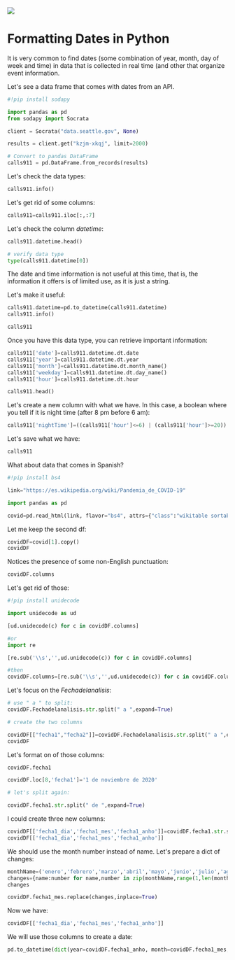 <img src="https://i.imgur.com/6U6q5jQ.png"/>

# Formatting Dates in Python

It is very common to find dates (some combination of year, month, day of week and time) in data that is collected in real time (and other that organize event information.

Let's see a data frame that comes with dates from an API.


```python
#!pip install sodapy
```


```python
import pandas as pd
from sodapy import Socrata

client = Socrata("data.seattle.gov", None)

results = client.get("kzjm-xkqj", limit=2000)

# Convert to pandas DataFrame
calls911 = pd.DataFrame.from_records(results)
```

Let's check the data types:


```python
calls911.info()
```

Let's get rid of some columns:


```python
calls911=calls911.iloc[:,:7]
```

Let's check the column _datetime_:


```python
calls911.datetime.head()
```


```python
# verify data type
type(calls911.datetime[0])

```

The date and time information is not useful at this time, that is, the information it offers is of limited use, as it is just a string. 

Let's make it useful:


```python
calls911.datetime=pd.to_datetime(calls911.datetime)
calls911.info()
```


```python
calls911
```

Once you have this data type, you can retrieve important information:


```python
calls911['date']=calls911.datetime.dt.date
calls911['year']=calls911.datetime.dt.year
calls911['month']=calls911.datetime.dt.month_name()
calls911['weekday']=calls911.datetime.dt.day_name()
calls911['hour']=calls911.datetime.dt.hour
```


```python
calls911.head()
```

Let's create a new column with what we have. In this case, a boolean where you tell if it is night time (after 8 pm before 6 am):


```python
calls911['nightTime']=((calls911['hour']<=6) | (calls911['hour']>=20))
```

Let's save what we have:


```python
calls911
```

What about data that comes in Spanish?


```python
#!pip install bs4
```


```python
link="https://es.wikipedia.org/wiki/Pandemia_de_COVID-19"

import pandas as pd

covid=pd.read_html(link, flavor="bs4", attrs={"class":"wikitable sortable"})
```

Let me keep the second df:


```python
covidDF=covid[1].copy()
covidDF
```

Notices the presence of some non-English punctuation:


```python
covidDF.columns
```

Let's get rid of those:


```python
#!pip install unidecode
```


```python
import unidecode as ud

[ud.unidecode(c) for c in covidDF.columns]
```


```python
#or
import re

[re.sub('\\s','',ud.unidecode(c)) for c in covidDF.columns]
```


```python
#then
covidDF.columns=[re.sub('\\s','',ud.unidecode(c)) for c in covidDF.columns]
```

Let's  focus on the _Fechadelanalisis_:


```python
# use " a " to split:
covidDF.Fechadelanalisis.str.split(" a ",expand=True)
```


```python
# create the two columns

covidDF[["fecha1","fecha2"]]=covidDF.Fechadelanalisis.str.split(" a ",expand=True)
covidDF
```

Let's format on of those columns:


```python
covidDF.fecha1
```


```python
covidDF.loc[8,'fecha1']='1 de noviembre de 2020'
```


```python
# let's split again:

covidDF.fecha1.str.split(" de ",expand=True)
```

I could create three new columns:


```python
covidDF[['fecha1_dia','fecha1_mes','fecha1_anho']]=covidDF.fecha1.str.split(" de ",expand=True)
covidDF[['fecha1_dia','fecha1_mes','fecha1_anho']]
```

We should use the month number instead of name. Let's prepare a dict of changes:


```python
monthName=('enero','febrero','marzo','abril','mayo','junio','julio','agosto','septiembre','octubre','noviembre','diciembre')
changes={name:number for name,number in zip(monthName,range(1,len(monthName)+1))}
changes
```


```python
covidDF.fecha1_mes.replace(changes,inplace=True)
```

Now we have:


```python
covidDF[['fecha1_dia','fecha1_mes','fecha1_anho']]
```

We will use those columns to create a date:


```python
pd.to_datetime(dict(year=covidDF.fecha1_anho, month=covidDF.fecha1_mes, day=covidDF.fecha1_dia))
```


```python

```
